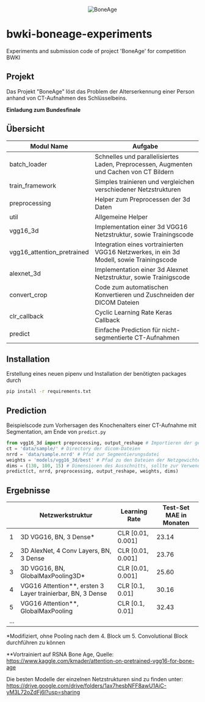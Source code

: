 <p align="center"><img src="https://raw.githubusercontent.com/leonvol/bwki-boneage-experiments/main/imgs/logo.png" alt="BoneAge"></p>

# bwki-boneage-experiments
Experiments and submission code of project 'BoneAge' for competition BWKI

## Projekt
Das Projekt "BoneAge" löst das Problem der Alterserkennung einer Person anhand von CT-Aufnahmen des Schlüsselbeins.

**Einladung zum Bundesfinale**

## Übersicht
| Modul Name                 | Aufgabe                                                                                           |
|----------------------------|---------------------------------------------------------------------------------------------------|
| batch_loader               | Schnelles und parallelisiertes Laden, Preprocessen, Augmenten und Cachen von CT Bildern           |
| train_framework            | Simples trainieren und vergleichen verschiedener Netzstrukturen                                   |
| preprocessing              | Helper zum Preprocessen der 3d Daten                                                              |
| util                       | Allgemeine Helper                                                                                 |
| vgg16_3d                   | Implementation einer 3d VGG16 Netzstruktur, sowie Trainingscode                                   |
| vgg16_attention_pretrained | Integration eines vortrainierten VGG16 Netzwerkes, in ein 3d Modell, sowie Trainingscode          |
| alexnet_3d                 | Implementation einer 3d Alexnet Netzstruktur, sowie Trainigscode                                  |
| convert_crop               | Code zum automatischen Konvertieren und Zuschneiden der DICOM Dateien                             |
| clr_callback               | Cyclic Learning Rate Keras Callback                                                               |
| predict                    | Einfache Prediction für nicht-segmentierte CT-Aufnahmen                                           |

## Installation 
Erstellung eines neuen pipenv und Installation der benötigten packages durch
```bash
pip install -r requirements.txt
```

## Prediction
Beispielscode zum Vorhersagen des Knochenalters einer CT-Aufnahme mit Segmentation, am Ende von `predict.py`
```python
from vgg16_3d import preprocessing, output_reshape # Importieren der gewünschten Netzstruktur und der zugehörigen Funktionen
ct = 'data/sample/' # Directory der dicom-Dateien
nrrd = 'data/sample.nrrd' # Pfad zur Segmentierungsdatei
weights = 'models/vgg16_3d/best' # Pfad zu den Dateien der Netzgewichte
dims = (130, 100, 15) # Dimensionen des Ausschnitts, sollte zur Verwendung mit dem vortrainierten Modellen (130, 100, 15) sein
predict(ct, nrrd, preprocessing, output_reshape, weights, dims)
```

## Ergebnisse
|   | Netzwerkstruktur                                           | Learning Rate     | Test-Set MAE in Monaten |
|---|------------------------------------------------------------|-------------------|-------------------------|
| 1 | 3D VGG16, BN, 3 Dense*                                     | CLR [0.01, 0.001] | 23.14                   |
| 2 | 3D AlexNet, 4 Conv Layers, BN, 3 Dense                     | CLR [0.01, 0.001] | 23.76                   |
| 3 | 3D VGG16, BN, GlobalMaxPooling3D*                          | CLR [0.01, 0.001] | 25.60                   |
| 4 | VGG16 Attention**, ersten 3 Layer trainierbar, BN, 3 Dense | CLR [0.1, 0.01]   | 30.16                   |
| 5 | VGG16 Attention**, GlobalMaxPooling                        | CLR [0.1, 0.01]   | 32.43                   |
| ...                                                                                                          |

*Modifiziert, ohne Pooling nach dem 4. Block um 5. Convolutional Block durchführen zu können

**Vortrainiert auf RSNA Bone Age, Quelle: https://www.kaggle.com/kmader/attention-on-pretrained-vgg16-for-bone-age

Die besten Modelle der einzelnen Netzstrukturen sind zu finden unter: https://drive.google.com/drive/folders/1ax7hesbNFF8awU1AiC-yM3L72oZdFj6l?usp=sharing

